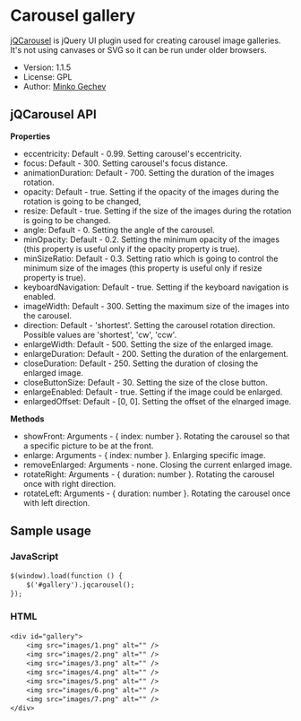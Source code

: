 Carousel gallery
============

[jQCarousel](http://carousel.mgechev.com/) is jQuery UI plugin used for creating carousel image galleries.
It's not using canvases or SVG so it can be run under older browsers.

  * Version: 1.1.5
  * License: GPL
  * Author: [Minko Gechev](http://twitter.com/mgechev)

jQCarousel API
----------------------

**Properties**

 * eccentricity: Default - 0.99. Setting carousel's eccentricity.
 * focus: Default - 300. Setting carousel's focus distance.
 * animationDuration: Default - 700. Setting the duration of the images rotation.
 * opacity: Default - true. Setting if the opacity of the images during the rotation is going to be changed,
 * resize: Default - true. Setting if the size of the images during the rotation is going to be changed.
 * angle: Default - 0. Setting the angle of the carousel.
 * minOpacity: Default - 0.2. Setting the minimum opacity of the images (this property is useful only if the opacity property is true).
 * minSizeRatio: Default - 0.3. Setting ratio which is going to control the minimum size of the images (this property is useful only if resize property is true).
 * keyboardNavigation: Default - true. Setting if the keyboard navigation is enabled.
 * imageWidth: Default - 300. Setting the maximum size of the images into the carousel.
 * direction: Default - 'shortest'. Setting the carousel rotation direction. Possible values are 'shortest', 'cw', 'ccw'.
 * enlargeWidth: Default - 500. Setting the size of the enlarged image.
 * enlargeDuration: Default - 200. Setting the duration of the enlargement.
 * closeDuration: Default - 250. Setting the duration of closing the enlarged image.
 * closeButtonSize: Default - 30. Setting the size of the close button.
 * enlargeEnabled: Default - true. Setting if the image could be enlarged.
 * enlargedOffset: Default - [0, 0]. Setting the offset of the elnarged image.

**Methods**

 * showFront: Arguments - { index: number }. Rotating the carousel so that a specific picture to be at the front.
 * enlarge: Arguments - { index: number }. Enlarging specific image.
 * removeEnlarged: Arguments - none. Closing the current enlarged image.
 * rotateRight: Arguments - { duration: number }. Rotating the carousel once with right direction.
 * rotateLeft: Arguments - { duration: number }. Rotating the carousel once with left direction.

Sample usage
---------------------

### JavaScript

    $(window).load(function () {
        $('#gallery').jqcarousel();
    });

### HTML

    <div id="gallery">
        <img src="images/1.png" alt="" />
        <img src="images/2.png" alt="" />
        <img src="images/3.png" alt="" />
        <img src="images/4.png" alt="" />
        <img src="images/5.png" alt="" />
        <img src="images/6.png" alt="" />
        <img src="images/7.png" alt="" />
    </div>
